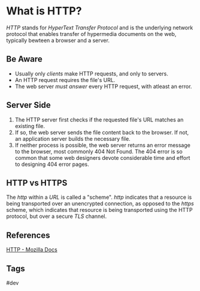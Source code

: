 # What is HTTP?

*HTTP* stands for *HyperText Transfer Protocol* and is the underlying network protocol that enables transfer of hypermedia documents on the web, typically bewteen a browser and a server.  

## Be Aware
* Usually only *clients* make HTTP requests, and only to servers.  
* An HTTP request requires the file's URL.  
* The web server *must answer* every HTTP request, with atleast an error.  

## Server Side
1. The HTTP server first checks if the requested file's URL matches an existing file.  
2. If so, the web server sends the file content back to the browser. If not, an application server builds the necessary file.  
3. If neither process is possible, the web server returns an error message to the browser, most commonly 404 Not Found. The 404 error is so common that some web designers devote considerable time and effort to designing 404 error pages.  

## HTTP vs HTTPS
The *http* within a *URL* is called a "scheme". *http* indicates that a resource is being transported over an unencrypted connection, as opposed to the *https* scheme, which indicates that resource is being transported using the HTTP protocol, but over a secure *TLS* channel.  

## References
[HTTP - Mozilla Docs](https://developer.mozilla.org/en-US/docs/Glossary/HTTP)  

## Tags
#dev
